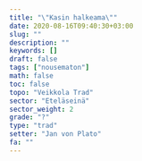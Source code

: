 ```yaml
---
title: "\"Kasin halkeama\""
date: 2020-08-16T09:40:30+03:00
slug: ""
description: ""
keywords: []
draft: false
tags: ["nousematon"]
math: false
toc: false
topo: "Veikkola Trad"
sector: "Eteläseinä"
sector_weight: 2
grade: "?"
type: "trad"
setter: "Jan von Plato"
fa: ""
---
```



